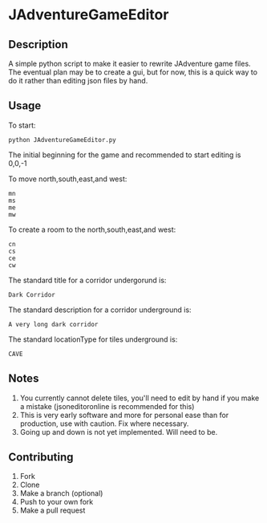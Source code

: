 JAdventureGameEditor
===============

Description
---------------
A simple python script to make it easier to rewrite JAdventure game files. The eventual plan may be to create a gui, but for now, this is a quick way to do it rather than editing json files by hand.

Usage
---------------

To start:

    python JAdventureGameEditor.py

The initial beginning for the game and recommended to start editing is 0,0,-1

To move north,south,east,and west:

    mn
    ms
    me
    mw

To create a room to the north,south,east,and west:

    cn
    cs
    ce
    cw

The standard title for a corridor undergorund is:

    Dark Corridor

The standard description for a corridor underground is:

    A very long dark corridor

The standard locationType for tiles underground is:

    CAVE


Notes
-------------
 1. You currently cannot delete tiles, you'll need to edit by hand if you make a mistake (jsoneditoronline is recommended for this)
 1. This is very early software and more for personal ease than for production, use with caution. Fix where necessary.
 1. Going up and down is not yet implemented. Will need to be.

Contributing
----------
 1. Fork
 1. Clone
 1. Make a branch (optional)
 1. Push to your own fork
 1. Make a pull request

